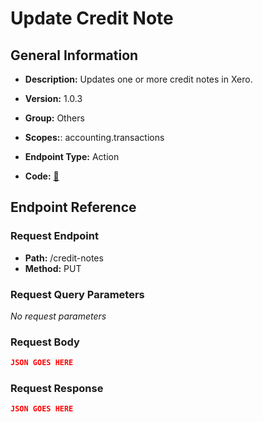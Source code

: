 # Update Credit Note

## General Information

- **Description:** Updates one or more credit notes in Xero.

- **Version:** 1.0.3
- **Group:** Others
- **Scopes:**: accounting.transactions
- **Endpoint Type:** Action
- **Code:** [🔗](https://github.com/NangoHQ/integration-templates/tree/main/integrations/xero/actions/update-credit-note.ts)

## Endpoint Reference

### Request Endpoint

- **Path:** /credit-notes
- **Method:** PUT

### Request Query Parameters

_No request parameters_

### Request Body

```json
JSON GOES HERE
```

### Request Response

```json
JSON GOES HERE
```
